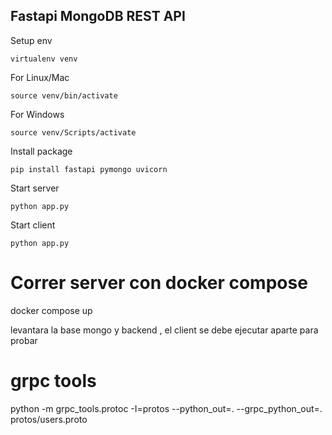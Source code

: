 ## Fastapi MongoDB REST API


Setup env
```
virtualenv venv
```
For Linux/Mac
```
source venv/bin/activate
```
For Windows
```
source venv/Scripts/activate
```
Install package
```
pip install fastapi pymongo uvicorn
```
Start server 
```
python app.py
```
Start client
```
python app.py
```

# Correr server con docker compose

docker compose up

levantara la base mongo y backend , el client se debe ejecutar aparte para probar

# grpc tools
python -m grpc_tools.protoc -I=protos --python_out=. --grpc_python_out=. protos/users.proto